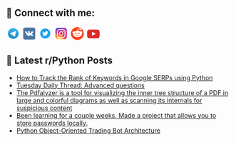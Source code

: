 ## 🔎 Connect with me:
[<img src="https://github.com/bullbesh/bullbesh/blob/main/images/Telegram.png" width="32" height="32" />](https://t.me/bullbesh)
[<img src="https://github.com/bullbesh/bullbesh/blob/main/images/VK.png" width="32" height="32" />](https://vk.com/bullbesh)
[<img src="https://github.com/bullbesh/bullbesh/blob/main/images/Twitter.png" width="32" height="32" />](https://twitter.com/bullbesh1)
[<img src="https://github.com/bullbesh/bullbesh/blob/main/images/Instagram.png" width="32" height="32" />](https://www.instagram.com/bullbesh)
[<img src="https://github.com/bullbesh/bullbesh/blob/main/images/Reddit.png" width="32" height="32" />](https://www.reddit.com/user/bullbesh)
[<img src="https://github.com/bullbesh/bullbesh/blob/main/images/YouTube.png" width="32" height="32" />](https://www.youtube.com/channel/UCtfjRs6uzgq5mfm8S06WTcg)

## 📕 Latest r/Python Posts
<!-- BLOG-POST-LIST:START -->
- [How to Track the Rank of Keywords in Google SERPs using Python](https://www.reddit.com/r/Python/comments/y12p5i/how_to_track_the_rank_of_keywords_in_google_serps/)
- [Tuesday Daily Thread: Advanced questions](https://www.reddit.com/r/Python/comments/y0u2xl/tuesday_daily_thread_advanced_questions/)
- [The Pdfalyzer is a tool for visualizing the inner tree structure of a PDF in large and colorful diagrams as well as scanning its internals for suspicious content](https://www.reddit.com/r/Python/comments/y0rnqk/the_pdfalyzer_is_a_tool_for_visualizing_the_inner/)
- [Been learning for a couple weeks. Made a project that allows you to store passwords locally.](https://www.reddit.com/r/Python/comments/y0p9aa/been_learning_for_a_couple_weeks_made_a_project/)
- [Python Object-Oriented Trading Bot Architecture](https://www.reddit.com/r/Python/comments/y0m65w/python_objectoriented_trading_bot_architecture/)
<!-- BLOG-POST-LIST:END -->
